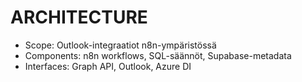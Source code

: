 # ARCHITECTURE
- Scope: Outlook-integraatiot n8n-ympäristössä
- Components: n8n workflows, SQL-säännöt, Supabase-metadata
- Interfaces: Graph API, Outlook, Azure DI
